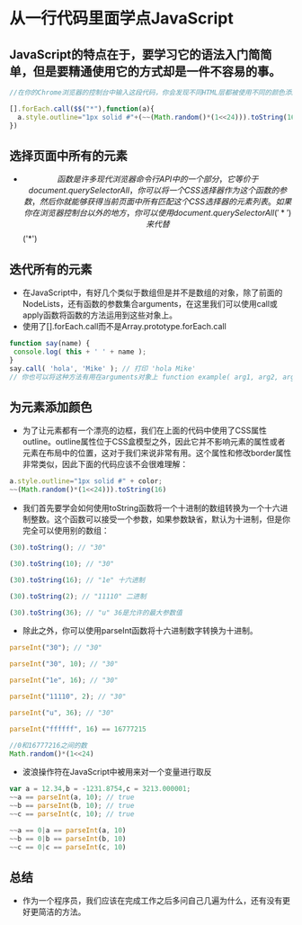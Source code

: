 # 从一行代码里面学点JavaScript

## JavaScript的特点在于，要学习它的语法入门简简单，但是要精通使用它的方式却是一件不容易的事。
```javascript
//在你的Chrome浏览器的控制台中输入这段代码，你会发现不同HTML层都被使用不同的颜色添加了一个高亮的边框

[].forEach.call($$("*"),function(a){
  a.style.outline="1px solid #"+(~~(Math.random()*(1<<24))).toString(16)
})

```

## 选择页面中所有的元素
- $$函数是许多现代浏览器命令行API中的一个部分，它等价于 document.querySelectorAll，你可以将一个CSS选择器作为这个函数的参数，然后你就能够获得当前页面中所有匹配这个CSS选择器的元素列表。如果你在浏览器控制台以外的地方，你可以使用 document.querySelectorAll('*') 来代替 $$('*')

## 迭代所有的元素
- 在JavaScript中，有好几个类似于数组但是并不是数组的对象，除了前面的NodeLists，还有函数的参数集合arguments，在这里我们可以使用call或apply函数将函数的方法运用到这些对象上。
- 使用了[].forEach.call而不是Array.prototype.forEach.call

```javascript
function say(name) {
 console.log( this + ' ' + name );
}
say.call( 'hola', 'Mike' ); // 打印 'hola Mike'
// 你也可以将这种方法有用在arguments对象上 function example( arg1, arg2, arg3 ) { return Array.prototype.slice.call(arguments, 1); // Returns [arg2, arg3] }
```

## 为元素添加颜色
- 为了让元素都有一个漂亮的边框，我们在上面的代码中使用了CSS属性outline。outline属性位于CSS盒模型之外，因此它并不影响元素的属性或者元素在布局中的位置，这对于我们来说非常有用。这个属性和修改border属性非常类似，因此下面的代码应该不会很难理解：

```javascript
a.style.outline="1px solid #" + color;
~~(Math.random()*(1<<24))).toString(16)
```

- 我们首先要学会如何使用toString函数将一个十进制的数组转换为一个十六进制整数。这个函数可以接受一个参数，如果参数缺省，默认为十进制，但是你完全可以使用别的数组：
```javascript
(30).toString(); // "30"

(30).toString(10); // "30"

(30).toString(16); // "1e" 十六进制

(30).toString(2); // "11110" 二进制

(30).toString(36); // "u" 36是允许的最大参数值
```

- 除此之外，你可以使用parseInt函数将十六进制数字转换为十进制。

```javascript
parseInt("30"); // "30"

parseInt("30", 10); // "30"

parseInt("1e", 16); // "30"

parseInt("11110", 2); // "30"

parseInt("u", 36); // "30"

parseInt("ffffff", 16) == 16777215
```

```javascript
//0和16777216之间的数
Math.random()*(1<<24)
```

- 波浪操作符在JavaScript中被用来对一个变量进行取反
```javascript
var a = 12.34,b = -1231.8754,c = 3213.000001;
~~a == parseInt(a, 10); // true
~~b == parseInt(b, 10); // true
~~c == parseInt(c, 10); // true
```

```javascript
~~a == 0|a == parseInt(a, 10)
~~b == 0|b == parseInt(b, 10)
~~c == 0|c == parseInt(c, 10)
```

## 总结

- 作为一个程序员，我们应该在完成工作之后多问自己几遍为什么，还有没有更好更简洁的方法。